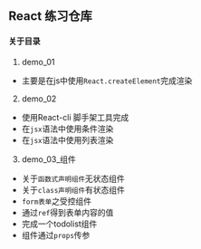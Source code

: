 ## React 练习仓库

#### 关于目录
1. demo_01
  - 主要是在js中使用`React.createElement`完成渲染
2. demo_02
  - 使用React-cli 脚手架工具完成
  - 在`jsx`语法中使用条件渲染
  - 在`jsx`语法中使用列表渲染
3. demo_03_组件
  - 关于`函数式声明组件`无状态组件
  - 关于`class声明组件`有状态组件
  - `form表单`之受控组件
  - 通过`ref`得到表单内容的值
  - 完成一个todolist组件
  - 组件通过`props`传参
